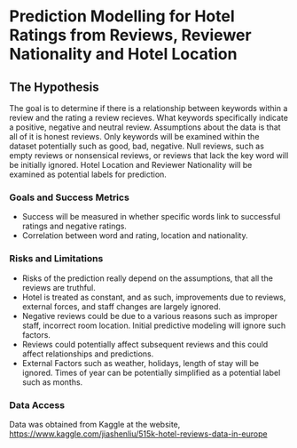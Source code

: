 # Prediction Modelling for Hotel Ratings from Reviews, Reviewer Nationality and Hotel Location

## The Hypothesis
The goal is to determine if there is a relationship between keywords within a review and the rating a review recieves. What keywords specifically indicate a positive, negative and neutral review. Assumptions about the data is that all of it is honest reviews. Only keywords will be examined within the dataset potentially such as good, bad, negative. Null reviews, such as empty reviews or nonsensical reviews, or reviews that lack the key word will be initially ignored. Hotel Location and Reviewer Nationality will be examined as potential labels for prediction.

### Goals and Success Metrics
- Success will be measured in whether specific words link to successful ratings and negative ratings.
- Correlation between word and rating, location and nationality.

### Risks and Limitations
- Risks of the prediction really depend on the assumptions, that all the reviews are truthful. 
- Hotel is treated as constant, and as such, improvements due to reviews, external forces, and staff changes are largely ignored.
- Negative reviews could be due to a various reasons such as improper staff, incorrect room location. Initial predictive modeling will ignore such factors.
- Reviews could potentially affect subsequent reviews and this could affect relationships and predictions.
- External Factors such as weather, holidays, length of stay will be ignored. Times of year can be potentially simplified as a potential label such as months.

### Data Access
Data was obtained from Kaggle at the website, https://www.kaggle.com/jiashenliu/515k-hotel-reviews-data-in-europe